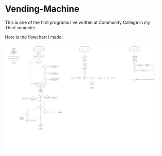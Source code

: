 # Vending-Machine
This is one of the first programs I've written at Community College in my Third semester.

Here is the flowchart I made:

<img alt="Vending_Flowchart.drawio.jpg" src="https://github.com/nicdoescomp/Images/blob/main/Vending_Flowchart.drawio.jpg?raw=true" data-hpc="true" class="Box-sc-g0xbh4-0 fzFXnm">
